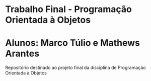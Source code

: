 # Trabalho Final - Programação Orientada à Objetos
# Alunos: Marco Túlio e Mathews Arantes
Repositório destinado ao projeto final da disciplina de Programação Orientada à Objetos
